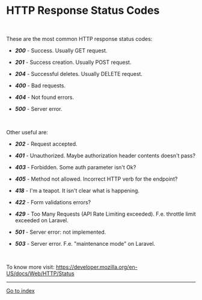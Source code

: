 
# HTTP Response Status Codes

<br>

These are the most common HTTP response status codes:

 - ***200*** - Success. Usually GET request.

 - ***201*** - Success creation. Usually POST request.

 - ***204*** - Successful deletes. Usually DELETE request.

 - ***400*** - Bad requests.

 - ***404*** - Not found errors.

 - ***500*** - Server error.

<br>

Other useful are:

 - ***202*** - Request accepted.

 - ***401*** - Unauthorized. Maybe authorization header contents doesn't pass?

 - ***403*** - Forbidden. Some auth parameter isn't Ok?

 - ***405*** - Method not allowed. Incorrect HTTP verb for the endpoint?

 - ***418*** - I'm a teapot. It isn't clear what is happening.

 - ***422*** - Form validations errors?

 - ***429*** - Too Many Requests (API Rate Limiting exceeded).
F.e. throttle limit exceeded on Laravel.

 - ***501*** - Server error: not implemented.

 - ***503*** - Server error. F.e. "maintenance mode" on Laravel.

<br>

To know more visit: https://developer.mozilla.org/en-US/docs/Web/HTTP/Status


***

[Go to index](../README.md)
